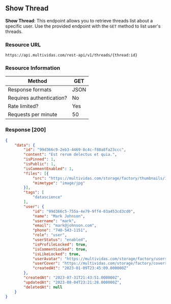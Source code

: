 ## Show Thread

**Show Thread**: This endpoint allows you to retrieve threads list about a specific user.
Use the provided endpoint with the `GET` method to list user's threads.

### Resource URL

`https://api.multividas.com/rest-api/v1/threads/{thread:id}`

### Resource Information

| Method                                | GET  |
|---------------------------------------|------|
| Response formats                      | JSON |
| Requires authentication?              | No   |
| Rate limited?                         | Yes  |
| Requests per minute                   | 50   |

### Response [200]

```json
{
    "data": {
        "id": "99d366c9-2eb3-4469-8c4c-f88a8fa23ccc",
        "content": "Est rerum delectus et quia.",
        "isPinned": 1,
        "isPublic": 1,
        "isCommentEnabled": 1,
        "files": [{
            "src": "https://multividas.com/storage/factory/thumbnails/1.jpg",
            "mimetype": "image/jpg"
        }],
        "tags": [
            "datascience"
        ],
        "user": {
            "id": "99d366c5-755a-4e79-9ff4-03a453cd3cd0",
            "name": "Mark Johnson",
            "username": "mark",
            "email": "mark@johnson.com",
            "phone": "740-543-1151",
            "role": "user",
            "userStatus": "enabled",
            "isProfileLocked": true,
            "isCommentLocked": true,
            "isLikeLocked": true,
            "userAvatar": "https://multividas.com/storage/factory/users/mark/1.jpg",
            "userCover": "https://multividas.com/storage/factory/covers/1.jpg",
            "createdAt": "2023-01-09T23:45:09.000000Z"
        },
        "createdAt": "2023-07-31T21:43:51.000000Z",
        "updatedAt": "2023-08-04T23:21:28.000000Z",
        "deletedAt": null
    }
}
```

